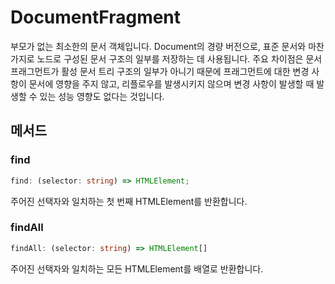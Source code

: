 # DocumentFragment

부모가 없는 최소한의 문서 객체입니다. Document의 경량 버전으로, 표준 문서와 마찬가지로 노드로 구성된 문서 구조의 일부를 저장하는 데 사용됩니다. 주요 차이점은 문서 프래그먼트가 활성 문서 트리 구조의 일부가 아니기 때문에 프래그먼트에 대한 변경 사항이 문서에 영향을 주지 않고, 리플로우를 발생시키지 않으며 변경 사항이 발생할 때 발생할 수 있는 성능 영향도 없다는 것입니다.

## 메서드

### find

```ts
find: (selector: string) => HTMLElement;
```

주어진 선택자와 일치하는 첫 번째 HTMLElement를 반환합니다.

### findAll

```ts
findAll: (selector: string) => HTMLElement[]
```

주어진 선택자와 일치하는 모든 HTMLElement를 배열로 반환합니다.

